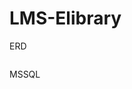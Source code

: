 # LMS-Elibrary
ERD
<p><img src="https://i.ibb.co/Rz753gm/Thuc-Tap-1.png" alt=""></p>
MSSQL
<p><img src="https://i.ibb.co/SJGn61K/mydb.png" alt=""></p>
